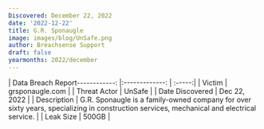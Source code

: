 ```yaml
---
Discovered: December 22, 2022
date: '2022-12-22'
title: G.R. Sponaugle
image: images/blog/UnSafe.png
author: Breachsense Support
draft: false
yearmonths: 2022/december
---
```


| Data Breach Report------------:     |:-------------:    | :-----:|
| Victim      | grsponaugle.com      | 
| Threat Actor      | UnSafe      | 
| Date Discovered      | Dec 22, 2022      | 
| Description      | G.R. Sponaugle is a family-owned company for over sixty years, specializing in construction services, mechanical and electrical service.      | 
| Leak Size      | 500GB      | 


